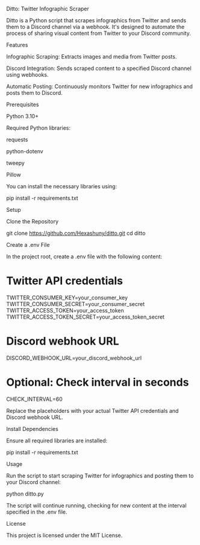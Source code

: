 Ditto: Twitter Infographic Scraper

Ditto is a Python script that scrapes infographics from Twitter and sends them to a Discord channel via a webhook. It's designed to automate the process of sharing visual content from Twitter to your Discord community.

Features

Infographic Scraping: Extracts images and media from Twitter posts.

Discord Integration: Sends scraped content to a specified Discord channel using webhooks.

Automatic Posting: Continuously monitors Twitter for new infographics and posts them to Discord.

Prerequisites

Python 3.10+

Required Python libraries:

requests

python-dotenv

tweepy

Pillow

You can install the necessary libraries using:

pip install -r requirements.txt

Setup

Clone the Repository

git clone https://github.com/Hexashuny/ditto.git
cd ditto


Create a .env File

In the project root, create a .env file with the following content:

# Twitter API credentials
TWITTER_CONSUMER_KEY=your_consumer_key
TWITTER_CONSUMER_SECRET=your_consumer_secret
TWITTER_ACCESS_TOKEN=your_access_token
TWITTER_ACCESS_TOKEN_SECRET=your_access_token_secret

# Discord webhook URL
DISCORD_WEBHOOK_URL=your_discord_webhook_url

# Optional: Check interval in seconds
CHECK_INTERVAL=60


Replace the placeholders with your actual Twitter API credentials and Discord webhook URL.

Install Dependencies

Ensure all required libraries are installed:

pip install -r requirements.txt

Usage

Run the script to start scraping Twitter for infographics and posting them to your Discord channel:

python ditto.py


The script will continue running, checking for new content at the interval specified in the .env file.

License

This project is licensed under the MIT License.
